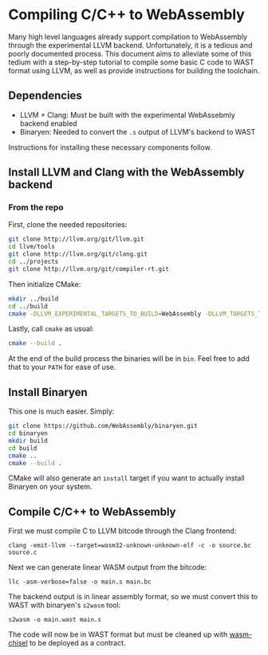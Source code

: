 # Compiling C/C++ to WebAssembly

Many high level languages already support compilation to WebAssembly
through the experimental LLVM backend. Unfortunately, it is a tedious
and poorly documented process. This document aims to alleviate some
of this tedium with a step-by-step tutorial to compile some basic C
code to WAST format using LLVM, as well as provide instructions for building
the toolchain.

## Dependencies

- LLVM + Clang: Must be built with the experimental WebAssebmly backend enabled
- Binaryen: Needed to convert the `.s` output of LLVM's backend to WAST

Instructions for installing these necessary components follow.

## Install LLVM and Clang with the WebAssembly backend

### From the repo

First, clone the needed repositories:

```sh
git clone http://llvm.org/git/llvm.git
cd llvm/tools
git clone http://llvm.org/git/clang.git
cd ../projects
git clone http://llvm.org/git/compiler-rt.git
```

Then initialize CMake:

```sh
mkdir ../build
cd ../build
cmake -DLLVM_EXPERIMENTAL_TARGETS_TO_BUILD=WebAssembly -DLLVM_TARGETS_TO_BUILD= ..
```

Lastly, call `cmake` as usual:

```sh
cmake --build .
```

At the end of the build process the binaries will be in `bin`. Feel free to add that to your `PATH` for ease of use.

## Install Binaryen

This one is much easier. Simply:

```sh
git clone https://github.com/WebAssembly/binaryen.git
cd binaryen
mkdir build
cd build
cmake ..
cmake --build .
```

CMake will also generate an `install` target if you want to actually install Binaryen on your system.

## Compile C/C++ to WebAssembly

First we must compile C to LLVM bitcode through the Clang frontend:

`clang -emit-llvm --target=wasm32-unknown-unknown-elf -c -o source.bc source.c`

Next we can generate linear WASM output from the bitcode:

`llc -asm-verbose=false -o main.s main.bc`

The backend output is in linear assembly format, so we must convert this to WAST with binaryen's `s2wasm` tool:

`s2wasm -o main.wast main.s`

The code will now be in WAST format but must be cleaned up with [wasm-chisel](https://github.com/wasmx/wasm-chisel) to be deployed as a contract.
